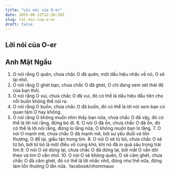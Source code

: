 ```yaml
---
title: "Lời nói của O-er"
date: 2025-06-12T12:26:39Z
slug: loi-noi-cua-o-er
draft: false
---
```


## Lời nói của O-er

## Anh Mặt Ngầu

1. O nói rằng O quên, chưa chắc O đã quên, một dấu hiệu nhắc về nó, O sẽ lại nhớ.​ 
2. O nói rằng O ghét bạn, chưa chắc O đã ghét, O chỉ đang xem xét thái độ của bạn thôi.​ 
3. O nói rằng O vui, chưa chắc O đã vui, đó có thể là dấu hiệu đầu tiên cho nỗi buồn không thể nói ra.​ 
4. O nói rằng O buồn, chưa chắc O đã buồn, đó có thể là lời nói xem bạn có quan tâm O hay không.​ 
5. O nói rằng O không muốn​ nhìn thấy bạn nữa, chưa chắc O đã vậy, đó có thể là lời nói rằng, đừng bỏ đi.​ ​6. O nói O đã ổn, chưa chắc O đã ổn, đó có thể là lời nói rằng, đừng lo lắng nữa, O không muốn bạn lo lắng.​ ​7. O nói O mạnh mẽ, chưa chắc O đã mạnh mẽ, bởi sự yếu đuối và tổn thương, O để lại, giấu tận trong tim.​ ​8. O nói O sẽ từ bỏ, chưa chắc O sẽ từ bỏ, bởi từ bỏ là một điều vô cùng khó, khi nó đã in quá sâu trong trái tim.​ ​9. O nói O sẽ dừng lại, chưa chắc O đã dừng lại, bởi mắt O vẫn dõi theo và tim O vẫn nhớ.​ ​10. O nói O sẽ không quên, O sẽ căm ghét, chưa chắc O đã căm ghét, đó có thể là lời nhắc nhở, đừng như thế nữa, đừng làm tổn thương O lần nữa.​ ​ ​facebook/nhommauo​
